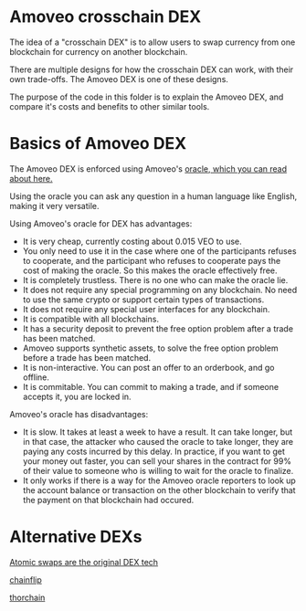 Amoveo crosschain DEX
===============

The idea of a "crosschain DEX" is to allow users to swap currency from one blockchain for currency on another blockchain.

There are multiple designs for how the crosschain DEX can work, with their own trade-offs. The Amoveo DEX is one of these designs.

The purpose of the code in this folder is to explain the Amoveo DEX, and compare it's costs and benefits to other similar tools.

Basics of Amoveo DEX
============

The Amoveo DEX is enforced using Amoveo's [oracle, which you can read about here.](../design/oracle.md)

Using the oracle you can ask any question in a human language like English, making it very versatile.

Using Amoveo's oracle for DEX has advantages:

* It is very cheap, currently costing about 0.015 VEO to use.
* You only need to use it in the case where one of the participants refuses to cooperate, and the participant who refuses to cooperate pays the cost of making the oracle. So this makes the oracle effectively free.
* It is completely trustless. There is no one who can make the oracle lie.
* It does not require any special programming on any blockchain. No need to use the same crypto or support certain types of transactions.
* It does not require any special user interfaces for any blockchain.
* It is compatible with all blockchains.
* It has a security deposit to prevent the free option problem after a trade has been matched.
* Amoveo supports synthetic assets, to solve the free option problem before a trade has been matched.
* It is non-interactive. You can post an offer to an orderbook, and go offline.
* It is commitable. You can commit to making a trade, and if someone accepts it, you are locked in.

Amoveo's oracle has disadvantages:

* It is slow. It takes at least a week to have a result. It can take longer, but in that case, the attacker who caused the oracle to take longer, they are paying any costs incurred by this delay. In practice, if you want to get your money out faster, you can sell your shares in the contract for 99% of their value to someone who is willing to wait for the oracle to finalize.
* It only works if there is a way for the Amoveo oracle reporters to look up the account balance or transaction on the other blockchain to verify that the payment on that blockchain had occured. 

Alternative DEXs
=========

[Atomic swaps are the original DEX tech](atomic_swap.md)

[chainflip](chainflip.md)

[thorchain](thorchain.md)